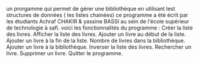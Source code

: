 un prorgamme qui permet de gérer une bibliothèque en utilisant lest structures de données ( les listes chainées)
ce programme a été écrit par les étudiants Achraf CHAKIR & yassine BASSI 
au sein de l'école supérieur de technologie à safi.
voici les fonctionnalités du programme :
Créer la liste des livres.
Afficher la liste des livres.
Ajouter un livre au début de la liste.
Ajouter un livre à la fin de la liste.
Nombre de livres dans la bibliothèque.
Ajouter un livre à la bibliothèque.
Inverser la liste des livres.
Rechercher un livre.
Supprimer un livre.
Quitter le programme.
